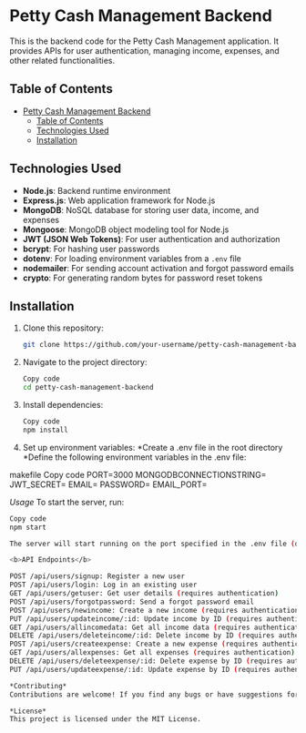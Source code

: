 
# Petty Cash Management Backend

This is the backend code for the Petty Cash Management application. It provides APIs for user authentication, managing income, expenses, and other related functionalities.

## Table of Contents
- [Petty Cash Management Backend](#petty-cash-management-backend)
  - [Table of Contents](#table-of-contents)
  - [Technologies Used](#technologies-used)
  - [Installation](#installation)

## Technologies Used
- **Node.js**: Backend runtime environment
- **Express.js**: Web application framework for Node.js
- **MongoDB**: NoSQL database for storing user data, income, and expenses
- **Mongoose**: MongoDB object modeling tool for Node.js
- **JWT (JSON Web Tokens)**: For user authentication and authorization
- **bcrypt**: For hashing user passwords
- **dotenv**: For loading environment variables from a `.env` file
- **nodemailer**: For sending account activation and forgot password emails
- **crypto**: For generating random bytes for password reset tokens

## Installation
1. Clone this repository:
   ```bash
   git clone https://github.com/your-username/petty-cash-management-backend.git
2. Navigate to the project directory:
   ```bash
   Copy code
   cd petty-cash-management-backend

3. Install dependencies:
   ```bash
   Copy code
   npm install
4. Set up environment variables:
   *Create a .env file in the root directory
   *Define the following environment variables in the .env file:

makefile
Copy code
PORT=3000
MONGODBCONNECTIONSTRING=<your-mongodb-connection-string>
JWT_SECRET=<your-jwt-secret-key>
EMAIL=<your-email-for-sending-emails>
PASSWORD=<your-email-password>
EMAIL_PORT=<your-email-port>

*Usage*
To start the server, run:

   ```bash
Copy code
npm start

The server will start running on the port specified in the .env file (default is 3000).

<b>API Endpoints</b>

POST /api/users/signup: Register a new user
POST /api/users/login: Log in an existing user
GET /api/users/getuser: Get user details (requires authentication)
POST /api/users/forgotpassword: Send a forgot password email
POST /api/users/newincome: Create a new income (requires authentication)
PUT /api/users/updateincome/:id: Update income by ID (requires authentication)
GET /api/users/allincomedata: Get all income data (requires authentication)
DELETE /api/users/deleteincome/:id: Delete income by ID (requires authentication)
POST /api/users/createexpense: Create a new expense (requires authentication)
GET /api/users/allexpenses: Get all expenses (requires authentication)
DELETE /api/users/deleteexpense/:id: Delete expense by ID (requires authentication)
PUT /api/users/updateexpense/:id: Update expense by ID (requires authentication)

*Contributing*
Contributions are welcome! If you find any bugs or have suggestions for improvements, please open an issue or create a pull request.

*License*
This project is licensed under the MIT License.







